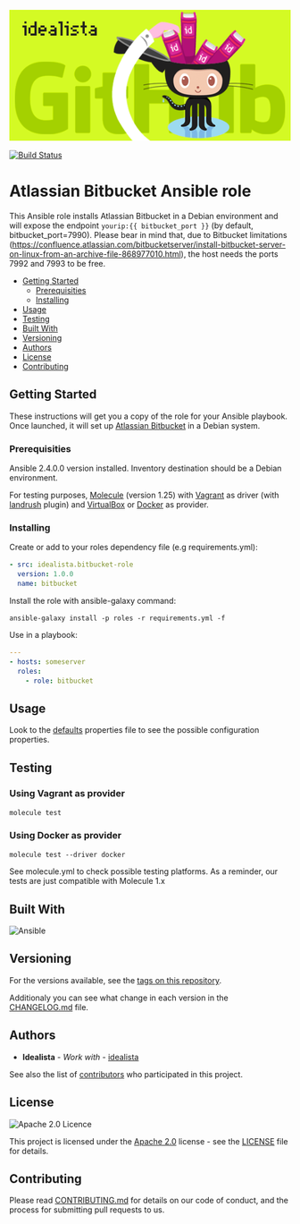 ![Logo](https://raw.githubusercontent.com/idealista/bitbucket-role/master/logo.gif)

[![Build Status](https://travis-ci.org/idealista/bitbucket-role.png)](https://travis-ci.org/idealista/bitbucket-role)

# Atlassian Bitbucket Ansible role

This Ansible role installs Atlassian Bitbucket in a Debian environment and will expose the endpoint `yourip:{{ bitbucket_port }}` (by default, bitbucket_port=7990). Please bear in mind that, due to Bitbucket limitations (https://confluence.atlassian.com/bitbucketserver/install-bitbucket-server-on-linux-from-an-archive-file-868977010.html), the host needs the ports 7992 and 7993 to be free.

- [Getting Started](#getting-started)
	- [Prerequisities](#prerequisities)
	- [Installing](#installing)
- [Usage](#usage)
- [Testing](#testing)
- [Built With](#built-with)
- [Versioning](#versioning)
- [Authors](#authors)
- [License](#license)
- [Contributing](#contributing)

## Getting Started

These instructions will get you a copy of the role for your Ansible playbook. Once launched, it will set up [Atlassian Bitbucket](https://www.atlassian.com/software/bitbucket/) in a Debian system.

### Prerequisities

Ansible 2.4.0.0 version installed.
Inventory destination should be a Debian environment.

For testing purposes, [Molecule](https://molecule.readthedocs.io/) (version 1.25) with [Vagrant](https://www.vagrantup.com/) as driver (with [landrush](https://github.com/vagrant-landrush/landrush) plugin) and [VirtualBox](https://www.virtualbox.org/) or [Docker](https://www.docker.com/) as provider.

### Installing

Create or add to your roles dependency file (e.g requirements.yml):

``` yml
- src: idealista.bitbucket-role
  version: 1.0.0
  name: bitbucket
```

Install the role with ansible-galaxy command:

```
ansible-galaxy install -p roles -r requirements.yml -f
```

Use in a playbook:

``` yml
---
- hosts: someserver
  roles:
    - role: bitbucket
```

## Usage

Look to the [defaults](defaults/main.yml) properties file to see the possible configuration properties.

## Testing

### Using Vagrant as provider
```
molecule test
```

### Using Docker as provider
```
molecule test --driver docker
```

See molecule.yml to check possible testing platforms. As a reminder, our tests are just compatible with Molecule 1.x

## Built With

![Ansible](https://img.shields.io/badge/ansible-2.4.0.0-green.svg)

## Versioning

For the versions available, see the [tags on this repository](https://github.com/idealista/bitbucket-role/tags).

Additionaly you can see what change in each version in the [CHANGELOG.md](CHANGELOG.md) file.

## Authors

* **Idealista** - *Work with* - [idealista](https://github.com/idealista)

See also the list of [contributors](https://github.com/idealista/bitbucket-role/contributors) who participated in this project.

## License

![Apache 2.0 Licence](https://img.shields.io/hexpm/l/plug.svg)

This project is licensed under the [Apache 2.0](https://www.apache.org/licenses/LICENSE-2.0) license - see the [LICENSE](LICENSE) file for details.

## Contributing

Please read [CONTRIBUTING.md](.github/CONTRIBUTING.md) for details on our code of conduct, and the process for submitting pull requests to us.
